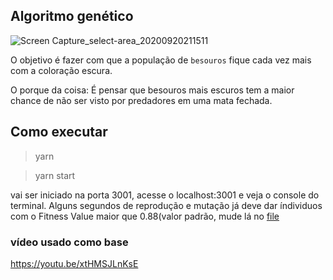 ## Algoritmo genético

![Screen Capture_select-area_20200920211511](https://user-images.githubusercontent.com/34286800/93726903-7aa45180-fb86-11ea-9cc9-0ce503ab03e1.gif)


O objetivo é fazer com que a população de `besouros` fique cada vez mais com a coloração escura.

O porque da coisa: É pensar que besouros mais escuros tem a maior chance de não ser visto por predadores em uma mata fechada.

## Como executar

> yarn

> yarn start

vai ser iniciado na porta 3001, acesse o localhost:3001 e veja o console do terminal.
Alguns segundos de reprodução e mutação já deve dar índividuos com o Fitness Value maior que 0.88(valor padrão, mude lá no [file](https://github.com/xmatheus/beetle-genetic-algorithm/blob/ceb57b13832524a28940d1a241809387d377231f/public/index.js#L99)

### vídeo usado como base

https://youtu.be/xtHMSJLnKsE
